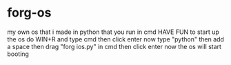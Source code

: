 # forg-os
my own os that i made in python that you run in cmd
HAVE FUN
to start up the os do WIN+R
and type cmd then click enter
now type "python" then add a space then drag "forg ios.py" in cmd then click enter
now the os will start booting
